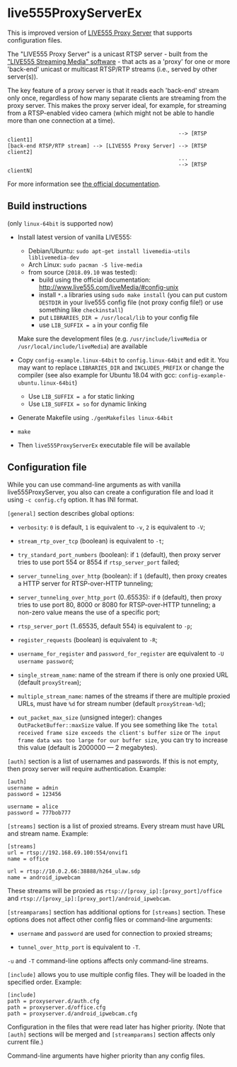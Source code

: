# live555ProxyServerEx

This is improved version of [LIVE555 Proxy Server](http://www.live555.com/proxyServer/)
that supports configuration files.

The "LIVE555 Proxy Server" is a unicast RTSP server - built from the
["LIVE555 Streaming Media" software](http://www.live555.com/liveMedia/) - that
acts as a 'proxy' for one or more 'back-end' unicast or multicast RTSP/RTP
streams (i.e., served by other server(s)).

The key feature of a proxy server is that it reads each 'back-end' stream only
once, regardless of how many separate clients are streaming from the proxy
server. This makes the proxy server ideal, for example, for streaming from
a RTSP-enabled video camera (which might not be able to handle more than
one connection at a time).

                                                          --> [RTSP client1]
    [back-end RTSP/RTP stream] --> [LIVE555 Proxy Server] --> [RTSP client2]
                                                          ...
                                                          --> [RTSP clientN]

For more information see [the official documentation](http://www.live555.com/proxyServer/).


## Build instructions

(only `linux-64bit` is supported now)

- Install latest version of vanilla LIVE555:

    - Debian/Ubuntu: `sudo apt-get install livemedia-utils liblivemedia-dev`
    - Arch Linux: `sudo pacman -S live-media`
    - from source (`2018.09.10` was tested):
      - build using the official documentation:
        http://www.live555.com/liveMedia/#config-unix
      - install `*.a` libraries using `sudo make install` (you can put custom
        `DESTDIR` in your live555 config file (not proxy config file!) or use
        something like `checkinstall`)
      - put `LIBRARIES_DIR = /usr/local/lib` to your config file
      - use `LIB_SUFFIX = a` in your config file

  Make sure the development files (e.g. `/usr/include/liveMedia` or
  `/usr/local/include/liveMedia`) are available

- Copy `config-example.linux-64bit` to `config.linux-64bit` and edit it. You
  may want to replace `LIBRARIES_DIR` and `INCLUDES_PREFIX` or change
  the compiler (see also example for Ubuntu 18.04 with gcc:
  `config-example-ubuntu.linux-64bit`)

    - Use `LIB_SUFFIX = a` for static linking
    - Use `LIB_SUFFIX = so` for dynamic linking

- Generate Makefile using `./genMakefiles linux-64bit`

- `make`

- Then `live555ProxyServerEx` executable file will be available


## Configuration file

While you can use command-line arguments as with vanilla live555ProxyServer,
you also can create a configuration file and load it using `-c config.cfg`
option. It has INI format.

`[general]` section describes global options:

- `verbosity`: `0` is default, `1` is equivalent to `-v`, `2` is equivalent
  to `-V`;

- `stream_rtp_over_tcp` (boolean) is equivalent to `-t`;

- `try_standard_port_numbers` (boolean): if `1` (default), then proxy server
  tries to use port 554 or 8554 if `rtsp_server_port` failed;

- `server_tunneling_over_http` (boolean): if `1` (default), then proxy creates
  a HTTP server for RTSP-over-HTTP tunneling;

- `server_tunneling_over_http_port` (0..65535): if `0` (default), then proxy
  tries to use port 80, 8000 or 8080 for RTSP-over-HTTP tunneling; a non-zero
  value means the use of a specific port;

- `rtsp_server_port` (1..65535, default 554) is equivalent to `-p`;

- `register_requests` (boolean) is equivalent to `-R`;

- `username_for_register` and `password_for_register` are equivalent
  to `-U username password`;

- `single_stream_name`: name of the stream if there is only one proxied URL
  (default `proxyStream`);

- `multiple_stream_name`: names of the streams if there are multiple proxied
  URLs, must have `%d` for stream number (default `proxyStream-%d`);

- `out_packet_max_size` (unsigned integer): changes
  `OutPacketBuffer::maxSize` value. If you see something like
  `The total received frame size exceeds the client's buffer size` or
  `The input frame data was too large for our buffer size`, you can try
  to increase this value (default is 2000000 — 2 megabytes).

`[auth]` section is a list of usernames and passwords. If this is not empty,
then proxy server will require authentication. Example:

    [auth]
    username = admin
    password = 123456

    username = alice
    password = 777bob777

`[streams]` section is a list of proxied streams. Every stream must have URL
and stream name. Example:

    [streams]
    url = rtsp://192.168.69.100:554/onvif1
    name = office

    url = rtsp://10.0.2.66:38888/h264_ulaw.sdp
    name = android_ipwebcam

These streams will be proxied as `rtsp://[proxy_ip]:[proxy_port]/office` and
`rtsp://[proxy_ip]:[proxy_port]/android_ipwebcam`.

`[streamparams]` section has additional options for `[streams]` section. These
options does not affect other config files or command-line arguments:

- `username` and `password` are used for connection to proxied streams;

- `tunnel_over_http_port` is equivalent to `-T`.

`-u` and `-T` command-line options affects only command-line streams.

`[include]` allows you to use multiple config files. They will be loaded
in the specified order. Example:

    [include]
    path = proxyserver.d/auth.cfg
    path = proxyserver.d/office.cfg
    path = proxyserver.d/android_ipwebcam.cfg

Configuration in the files that were read later has higher priority. (Note
that `[auth]` sections will be merged and `[streamparams]` section affects
only current file.)

Command-line arguments have higher priority than any config files.
